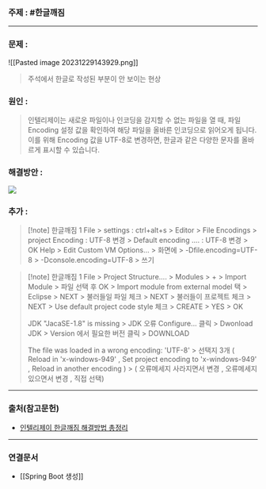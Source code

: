 ### 주제 : #한글깨짐

___

### 문제 : 

![[Pasted image 20231229143929.png]]

> 주석에서 한글로 작성된 부분이 안 보이는 현상

### 원인 : 

> 인텔리제이는 새로운 파일이나 인코딩을 감지할 수 없는 파일을 열 때, 
> 파일 Encoding 설정 값을 확인하여 해당 파일을 올바른 인코딩으로 읽어오게 됩니다. 
> 이를 위해 Encoding 값을 UTF-8로 변경하면, 한글과 같은 다양한 문자를 올바르게 표시할 수 있습니다.

### 해결방안 : 

![](https://blog.kakaocdn.net/dn/bAa6gL/btrQPLEfqo4/0OotMS1v7RWEAnoumLr7Rk/img.png)

### 추가 : 

>[!note] 한글깨짐 1
> File
> \> settings : ctrl+alt+s
> \> Editor
> \> File Encodings
> \> project Encoding : UTF-8 변경
> \> Default encoding .... : UTF-8 변경
> \> OK
> Help
> \> Edit Custom VM Options...
> \> 화면에
> \> -Dfile.encoding=UTF-8
> \> -Dconsole.encoding=UTF-8
> \> 쓰기

>[!note] 한글깨짐 1
> File
> \> Project Structure....
> \> Modules
> \> +
> \> Import Module
> \> 파일 선택 후 OK
> \> Import module from external model 택
> \> Eclipse
> \> NEXT
> \> 불러들일 파일 체크
> \> NEXT
> \> 불러들이 프로젝트 체크
> \> NEXT
> \> Use default project code style 체크
> \> CREATE
> \> YES
> \> OK
> 
> JDK "JacaSE-1.8" is missing
> \> JDK 오류 Configure... 클릭
> \> Dwonload JDK
> \> Version 에서 필요한 버전 클릭
> \> DOWNLOAD
> 
> The file was loaded in a wrong encoding: 'UTF-8'
>\> 선택지 3개 ( Reload in 'x-windows-949' , Set project encoding to 'x-windows-949' , Reload in another encoding )
> \> ( 오류메세지 사라지면서 변경 , 오류메세지 있으면서 변경 , 직접 선택)


___


### 출처(참고문헌)

- [인텔리제이 한글깨짐 해결방법 총정리](https://timotimo.tistory.com/57)

___

### 연결문서

- [[Spring Boot 생성]]

